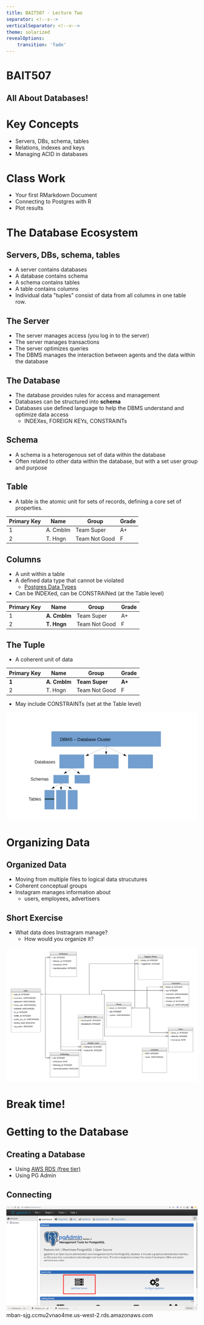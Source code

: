 ```yaml
---
title: BAIT507 - Lecture Two
separator: <!--s-->
verticalSeparator: <!--v-->
theme: solarized
revealOptions:
    transition: 'fade'
---
```


# BAIT507
## All About Databases!

<!--v-->

# Key Concepts

* Servers, DBs, schema, tables
* Relations, indexes and keys
* Managing ACID in databases

<!--v-->

# Class Work

* Your first RMarkdown Document
* Connecting to Postgres with R
* Plot results

<!--s-->

# The Database Ecosystem

<!--v-->

## Servers, DBs, schema, tables

* A server contains databases
* A database contains schema
* A schema contains tables
* A table contains columns
* Individual data "tuples" consist of data from all columns in one table row.

<!--v-->

## The Server

* The server manages access (you log in to the server)
* The server manages transactions
* The server optimizes queries
* The DBMS manages the interaction between agents and the data within the database

<!--v-->

## The Database

* The database provides rules for access and management
* Databases can be structured into **schema**
* Databases use defined language to help the DBMS understand and optimize data access
  - INDEXes, FOREIGN KEYs, CONSTRAINTs

<!--v-->

## Schema

* A schema is a heterogenous set of data within the database
* Often related to other data within the database, but with a set user group and purpose

<!--v-->

## Table

* A table is the atomic unit for sets of records, defining a core set of properties.

Primary Key  | Name  | Group  | Grade
--|---|---|--
1  | A. Cmblm  | Team Super  | A+
2  | T. Hngn  | Team Not Good  |  F

<!--v-->

## Columns

* A unit within a table
* A defined data type that cannot be violated
  - [Postgres Data Types](https://www.postgresql.org/docs/current/datatype.html)
* Can be INDEXed, can be CONSTRAINed (at the Table level)

Primary Key  | **Name**  | Group  | Grade
--|---|---|--
1  | **A. Cmblm**  | Team Super  | A+
2  | **T. Hngn**  | Team Not Good  |  F

<!--v-->

## The Tuple

* A coherent unit of data

Primary Key  | Name  | Group  | Grade
--|---|---|--
**1**  | **A. Cmblm**  | **Team Super**  | **A+**
2  | T. Hngn  | Team Not Good  |  F

* May include CONSTRAINTs (set at the Table level)
<!--v-->

<img src=figures/db_table_schema.png>

<!--s-->

# Organizing Data

<!--v-->

## Organized Data

* Moving from multiple files to logical data strucutures
* Coherent conceptual groups
* Instagram manages information about
  -  users, employees, advertisers

<!--v-->

## Short Exercise

* What data does Instragram manage?
  - How would you organize it?

<!--v-->

<img src=figures/instagram.svg>

<!--s-->

# Break time!

<!--s-->

# Getting to the Database

<!--v-->

## Creating a Database

* Using [AWS RDS (free tier)](https://aws.amazon.com/getting-started/tutorials/create-connect-postgresql-db/)
* Using PG Admin

<!--s-->

## Connecting

<img src=figures/pgadmin_newdb.png>
mban-sjg.ccmu2vnao4me.us-west-2.rds.amazonaws.com
